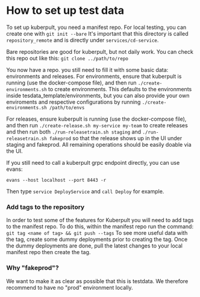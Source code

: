 # How to set up test data

To set up kuberpult, you need a manifest repo.
For local testing, you can create one with
`git init --bare`
It's important that this directory is called `repository_remote`
and is directly under `services/cd-service`.

Bare repositories are good for kuberpult, but not daily work.
You can check this repo out like this:
`git clone ../path/to/repo`

You now have a repo.
you still need to fill it with some basic data:
environments and releases.
For environments, ensure that kuberpult is running (use the docker-compose file),
and then run `./create-environments.sh` to create environments. This defaults to the 
environments inside tesdata_template/environments, but you can also provide your own
enviroments and respective configurations by running `./create-environments.sh /path/to/envs`

For releases, ensure kuberpult is running (use the docker-compose file),
and then run `./create-release.sh my-service my-team` to create releases
and then run both `./run-releasetrain.sh staging`  and `./run-releasetrain.sh fakeprod` so that the release shows up in the UI under staging and fakeprod.
All remaining operations should be easily doable via the UI.

If you still need to call a kuberpult grpc endpoint directly, you can use evans:

`evans --host localhost --port 8443 -r`

Then type `service DeployService` and `call Deploy` for example.

### Add tags to the repository

In order to test some of the features for Kuberpult you will need to add tags to the manifest repo. To do this, within the manifest repo run the command: `git tag <name of tag> && git push --tags`
To see more useful data with the tag, create some dummy deployments prior to creating the tag. Once the dummy deployments are done, pull the latest changes to your local manifest repo then create the tag.


### Why "fakeprod"?
We want to make it as clear as possible that this is testdata.
We therefore recommend to have no "prod" environment locally.
